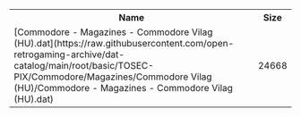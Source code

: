 <table>
<tr><th>Name</th><th>Size</th></tr>
<tr><td>[Commodore - Magazines - Commodore Vilag (HU).dat](https://raw.githubusercontent.com/open-retrogaming-archive/dat-catalog/main/root/basic/TOSEC-PIX/Commodore/Magazines/Commodore Vilag (HU)/Commodore - Magazines - Commodore Vilag (HU).dat)</td><td>24668</td></tr>
</table>

